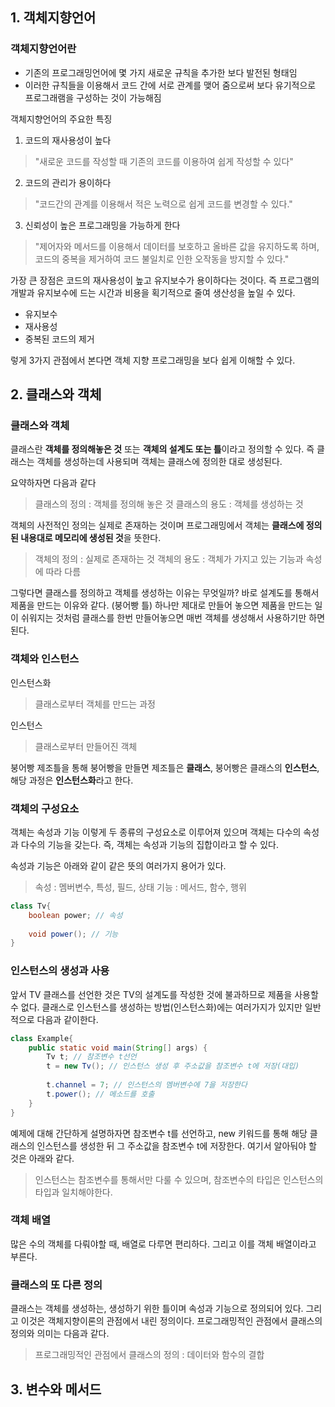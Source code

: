 ## 1. 객체지향언어

### 객체지향언어란
- 기존의 프로그래밍언어에 몇 가지 새로운 규칙을 추가한 보다 발전된 형태임
- 이러한 규칙들을 이용해서 코드 간에 서로 관계를 맺어 줌으로써 보다 유기적으로 프로그래램을 구성하는 것이 가능해짐

객체지향언어의 주요한 특징

1. 코드의 재사용성이 높다

>"새로운 코드를 작성할 때 기존의 코드를 이용하여 쉽게 작성할 수 있다"

2. 코드의 관리가 용이하다

>"코드간의 관계를 이용해서 적은 노력으로 쉽게 코드를 변경할 수 있다."

3. 신뢰성이 높은 프로그래밍을 가능하게 한다

>"제어자와 메서드를 이용해서 데이터를 보호하고 올바른 값을 유지하도록 하며, 코드의 중복을 제거하여 코드 불일치로 인한 오작동을 방지할 수 있다."


가장 큰 장점은 코드의 재사용성이 높고 유지보수가 용이하다는 것이다. 즉 프로그램의 개발과 유지보수에 드는 시간과 비용을 획기적으로 줄여 생산성을 높일 수 있다.

- 유지보수
- 재사용성
- 중복된 코드의 제거

렇게 3가지 관점에서 본다면 객체 지향 프로그래밍을 보다 쉽게 이해할 수 있다.

## 2. 클래스와 객체

### 클래스와 객체

클래스란 **객체를 정의해놓은 것** 또는 **객체의 설계도 또는 틀**이라고 정의할 수 있다.
즉 클래스는 객체를 생성하는데 사용되며 객체는 클래스에 정의한 대로 생성된다.

요약하자면 다음과 같다
> 클래스의 정의 : 객체를 정의해 놓은 것 
> 클래스의 용도 : 객체를 생성하는 것

객체의 사전적인 정의는 실제로 존재하는 것이며 프로그래밍에서 객체는 **클래스에 정의된 내용대로 메모리에 생성된 것**을 뜻한다.

> 객체의 정의 : 실제로 존재하는 것 
> 객체의 용도 : 객체가 가지고 있는 기능과 속성에 따라 다름

그렇다면 클래스를 정의하고 객체를 생성하는 이유는 무엇일까? 바로 설계도를 통해서 제품을 만드는 이유와 같다. (붕어빵 틀)
하나만 제대로 만들어 놓으면 제품을 만드는 일이 쉬워지는 것처럼 클래스를 한번 만들어놓으면 매번 객체를 생성해서 사용하기만 하면 된다.

### 객체와 인스턴스

인스턴스화
> 클래스로부터 객체를 만드는 과정

인스턴스
> 클래스로부터 만들어진 객체

붕어빵 제조틀을 통해 붕어빵을 만들면 제조틀은 **클래스**, 붕어빵은 클래스의 **인스턴스**, 해당 과정은 **인스턴스화**라고 한다. 

### 객체의 구성요소
 객체는 속성과 기능 이렇게 두 종류의 구성요소로 이루어져 있으며 객체는 다수의 속성과 다수의 기능을 갖는다. 즉, 객체는 속성과 기능의 집합이라고 할 수 있다.

속성과 기능은 아래와 같이 같은 뜻의 여러가지 용어가 있다.
> 속성 : 멤버변수, 특성, 필드, 상태
> 기능 : 메서드, 함수, 행위
```java
class Tv{
    boolean power; // 속성
    
    void power(); // 기능
}
```

### 인스턴스의 생성과 사용

앞서 TV 클래스를 선언한 것은 TV의 설계도를 작성한 것에 불과하므로 제품을 사용할 수 없다. 클래스로 인스턴스를 생성하는 방법(인스턴스화)에는 여러가지가 있지만
일반적으로 다음과 같이한다.

```java
class Example{
    public static void main(String[] args) {
        Tv t; // 참조변수 t선언
        t = new Tv(); // 인스턴스 생성 후 주소값을 참조변수 t에 저장(대입)
        
        t.channel = 7; // 인스턴스의 멤버변수에 7을 저장한다
        t.power(); // 메소드를 호출
    }
}
```

예제에 대해 간단하게 설명하자면 참조변수 t를 선언하고, new 키워드를 통해 해당 클래스의 인스턴스를 생성한 뒤 그 주소값을 참조변수 t에 저장한다.
여기서 알아둬야 할 것은 아래와 같다.
> 인스턴스는 참조변수를 통해서만 다룰 수 있으며, 참조변수의 타입은 인스턴스의 타입과 일치해야한다.

### 객체 배열

많은 수의 객체를 다뤄야할 때, 배열로 다루면 편리하다. 그리고 이를 객체 배열이라고 부른다. 

### 클래스의 또 다른 정의

클래스는 객체를 생성하는, 생성하기 위한 틀이며 속성과 기능으로 정의되어 있다. 그리고 이것은 객체지향이론의 관점에서 내린 정의이다.
프로그래밍적인 관점에서 클래스의 정의와 의미는 다음과 같다.
> 프로그래밍적인 관점에서 클래스의 정의 : 데이터와 함수의 결합


## 3. 변수와 메서드